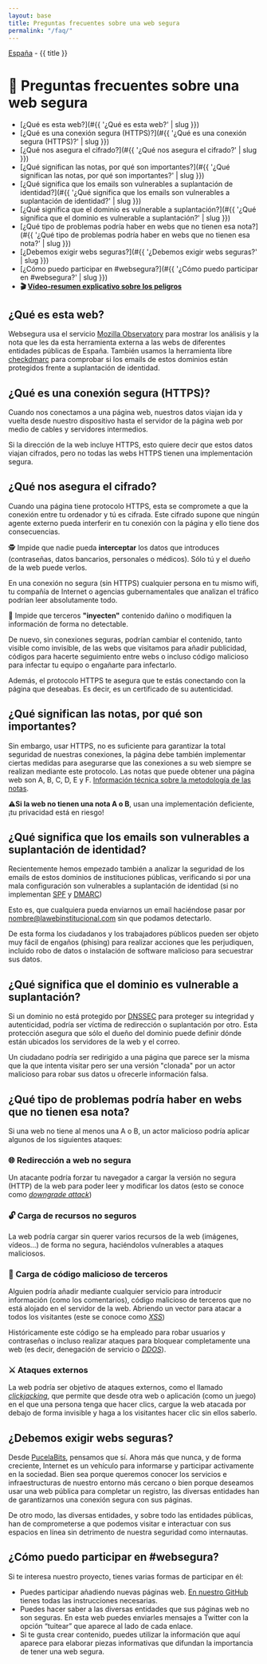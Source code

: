 ```yaml
---
layout: base
title: Preguntas frecuentes sobre una web segura
permalink: "/faq/"
---
```


[España](/) - {{ title }}

# 📌 Preguntas frecuentes sobre una web segura

- [¿Qué es esta web?](#{{ '¿Qué es esta web?' | slug }})
- [¿Qué es una conexión segura (HTTPS)?](#{{ '¿Qué es una conexión segura (HTTPS)?' | slug }})
- [¿Qué nos asegura el cifrado?](#{{ '¿Qué nos asegura el cifrado?' | slug }})
- [¿Qué significan las notas, por qué son importantes?](#{{ '¿Qué significan las notas, por qué son importantes?' | slug }})
- [¿Qué significa que los emails son vulnerables a suplantación de identidad?](#{{ '¿Qué significa que los emails son vulnerables a suplantación de identidad?' | slug }})
- [¿Qué significa que el dominio es vulnerable a suplantación?](#{{ '¿Qué significa que el dominio es vulnerable a suplantación?' | slug }})
- [¿Qué tipo de problemas podría haber en webs que no tienen esa nota?](#{{ '¿Qué tipo de problemas podría haber en webs que no tienen esa nota?' | slug }})
- [¿Debemos exigir webs seguras?](#{{ '¿Debemos exigir webs seguras?' | slug }})
- [¿Cómo puedo participar en #websegura?](#{{ '¿Cómo puedo participar en #websegura?' | slug }})
- **🎬 [Vídeo-resumen explicativo sobre los peligros](https://twitter.com/PucelaBits/status/1359577471016910855)**

<a id="{{ '¿Qué es esta web?' | slug }}"></a>

## ¿Qué es esta web?

Websegura usa el servicio [Mozilla Observatory](https://observatory.mozilla.org/) para mostrar los análisis y la nota que les da esta herramienta externa a las webs de diferentes entidades públicas de España. También usamos la herramienta libre [checkdmarc](https://github.com/domainaware/checkdmarc) para comprobar si los emails de estos dominios están protegidos frente a suplantación de identidad.

<a id="{{ '¿Qué es una conexión segura (HTTPS)?' | slug }}"></a>

## ¿Qué es una conexión segura (HTTPS)?

Cuando nos conectamos a una página web, nuestros datos viajan ida y vuelta desde nuestro dispositivo hasta el servidor de la página web por medio de cables y servidores intermedios.

Si la dirección de la web incluye HTTPS, esto quiere decir que estos datos viajan cifrados, pero no todas las webs HTTPS tienen una implementación segura.

<a id="{{ '¿Qué nos asegura el cifrado?' | slug }}"></a>

## ¿Qué nos asegura el cifrado?

Cuando una página tiene protocolo HTTPS, esta se compromete a que la conexión entre tu ordenador y tú es cifrada. Este cifrado supone que ningún agente externo pueda interferir en tu conexión con la página y ello tiene dos consecuencias.

🕵 Impide que nadie pueda **interceptar** los datos que introduces (contraseñas, datos bancarios, personales o médicos). Sólo tú y el dueño de la web puede verlos.

En una conexión no segura (sin HTTPS) cualquier persona en tu mismo wifi, tu compañía de Internet o agencias gubernamentales que analizan el tráfico podrían leer absolutamente todo.

💉 Impide que terceros **"inyecten"** contenido dañino o modifiquen la información de forma no detectable.

De nuevo, sin conexiones seguras, podrían cambiar el contenido, tanto visible como invisible, de las webs que visitamos para añadir publicidad, códigos para hacerte seguimiento entre webs o incluso código malicioso para infectar tu equipo o engañarte para infectarlo.

Además, el protocolo HTTPS te asegura que te estás conectando con la página que deseabas. Es decir, es un certificado de su autenticidad.

<a id="{{ '¿Qué significan las notas, por qué son importantes?' | slug }}"></a>

## ¿Qué significan las notas, por qué son importantes?

Sin embargo, usar HTTPS, no es suficiente para garantizar la total seguridad de nuestras conexiones, la página debe también implementar ciertas medidas para asegurarse que las conexiones a su web siempre se realizan mediante este protocolo. Las notas que puede obtener una página web son A, B, C, D, E y F. [Información técnica sobre la metodología de las notas](https://github.com/mozilla/http-observatory/blob/master/httpobs/docs/scoring.md).

⚠**Si la web no tienen una nota A o B**, usan una implementación deficiente, ¡tu privacidad está en riesgo!

<a id="{{ '¿Qué significa que los emails son vulnerables a suplantación de identidad?' | slug }}"></a>

## ¿Qué significa que los emails son vulnerables a suplantación de identidad?

Recientemente hemos empezado también a analizar la seguridad de los emails de estos dominios de instituciones públicas, verificando si por una mala configuración son vulnerables a suplantación de identidad (si no implementan [SPF](https://es.wikipedia.org/wiki/Sender_Policy_Framework) y [DMARC](https://es.wikipedia.org/wiki/DMARC))

Esto es, que cualquiera pueda enviarnos un email haciéndose pasar por nombre@lawebinstitucional.com sin que podamos detectarlo.

De esta forma los ciudadanos y los trabajadores públicos pueden ser objeto muy fácil de engaños (phising) para realizar acciones que les perjudiquen, incluido robo de datos o instalación de software malicioso para secuestrar sus datos.

<a id="{{ '¿Qué significa que el dominio es vulnerable a suplantación?' | slug }}"></a>

## ¿Qué significa que el dominio es vulnerable a suplantación?

Si un dominio no está protegido por [DNSSEC](https://www.incibe.es/protege-tu-empresa/blog/dnssec-asegurando-integridad-y-autenticidad-tu-dominio-web) para proteger su integridad y autenticidad, podría ser víctima de redirección o suplantación por otro. Esta protección asegura que sólo el dueño del dominio puede definir dónde están ubicados los servidores de la web y el correo.

Un ciudadano podría ser redirigido a una página que parece ser la misma que la que intenta visitar pero ser una versión "clonada" por un actor malicioso para robar sus datos u ofrecerle información falsa.

<a id="{{ '¿Qué tipo de problemas podría haber en webs que no tienen esa nota?' | slug }}"></a>

## ¿Qué tipo de problemas podría haber en webs que no tienen esa nota?

Si una web no tiene al menos una A o B, un actor malicioso podría aplicar algunos de los siguientes ataques:

### 🌐 Redirección a web no segura

Un atacante podría forzar tu navegador a cargar la versión no segura (HTTP) de la web para poder leer y modificar los datos (esto se conoce como [_downgrade attack_](https://en.wikipedia.org/wiki/Downgrade_attack))

### 🔓 Carga de recursos no seguros

La web podría cargar sin querer varios recursos de la web (imágenes, vídeos...) de forma no segura, haciéndolos vulnerables a ataques maliciosos.

### 👿 Carga de código malicioso de terceros

Alguien podría añadir mediante cualquier servicio para introducir información (como los comentarios), código malicioso de terceros que no está alojado en el servidor de la web. Abriendo un vector para atacar a todos los visitantes (este se conoce como [_XSS_](https://es.wikipedia.org/wiki/Cross-site_scripting))

Históricamente este código se ha empleado para robar usuarios y contraseñas o incluso realizar ataques para bloquear completamente una web (es decir, denegación de servicio o [_DDOS_](https://es.wikipedia.org/wiki/Ataque_de_denegaci%C3%B3n_de_servicio)).

### ⚔ Ataques externos

La web podría ser objetivo de ataques externos, como el llamado [_clickjacking_](https://es.wikipedia.org/wiki/Clickjacking), que permite que desde otra web o aplicación (como un juego) en el que una persona tenga que hacer clics, cargue la web atacada por debajo de forma invisible y haga a los visitantes hacer clic sin ellos saberlo.

<a id="{{ '¿Debemos exigir webs seguras?' | slug }}"></a>

## ¿Debemos exigir webs seguras?

Desde [PucelaBits](https://pucelabits.org/), pensamos que sí. Ahora más que nunca, y de forma creciente, Internet es un vehículo para informarse y participar activamente en la sociedad. Bien sea porque queremos conocer los servicios e infraestructuras de nuestro entorno más cercano o bien porque deseamos usar una web pública para completar un registro, las diversas entidades han de garantizarnos una conexión segura con sus páginas.

De otro modo, las diversas entidades, y sobre todo las entidades públicas, han de comprometerse a que podemos visitar e interactuar con sus espacios en línea sin detrimento de nuestra seguridad como internautas.

<a id="{{ '¿Cómo puedo participar en #websegura?' | slug }}"></a>

## ¿Cómo puedo participar en #websegura?

Si te interesa nuestro proyecto, tienes varias formas de participar en él:

- Puedes participar añadiendo nuevas páginas web. [En nuestro GitHub](https://github.com/PucelaBits/websegura#a%C3%B1adir-una-web) tienes todas las instrucciones necesarias.
- Puedes hacer saber a las diversas entidades que sus páginas web no son seguras. En esta web puedes enviarles mensajes a Twitter con la opción “tuitear” que aparece al lado de cada enlace.
- Si te gusta crear contenido, puedes utilizar la información que aquí aparece para elaborar piezas informativas que difundan la importancia de tener una web segura.
